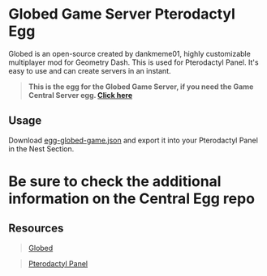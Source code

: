 # Globed Game Server Pterodactyl Egg
Globed is an open-source created by dankmeme01, highly customizable multiplayer mod for Geometry Dash. This is used for Pterodactyl Panel.
It's easy to use and can create servers in an instant.

> **This is the egg for the Globed Game Server, if you need the Game Central Server egg. [Click here](https://github.com/DumbCaveSpider/globed-central-egg)**

## Usage
Download [egg-globed-game.json](https://github.com/DumbCaveSpider/globed-game-egg/blob/main/egg-globed-game.json) and export it into your Pterodactyl Panel in the Nest Section.

# Be sure to check the additional information on the Central Egg repo

## Resources
> [Globed](https://github.com/dankmeme01/globed2)

> [Pterodactyl Panel](https://pterodactyl.io/)
